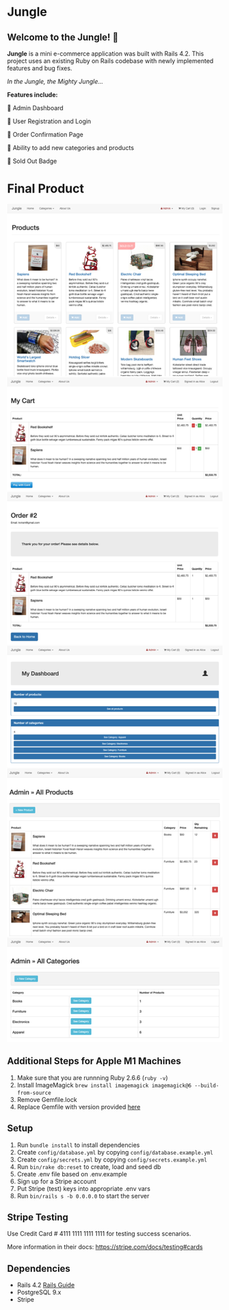 # Jungle

## Welcome to the Jungle! 🦥

**Jungle** is a mini e-commerce application was built with Rails 4.2. This project uses an existing Ruby on Rails codebase with newly implemented features and bug fixes.

*In the Jungle, the Mighty Jungle...* 

**Features include:**

🛒 Admin Dashboard

🛒 User Registration and Login

🛒 Order Confirmation Page

🛒 Ability to add new categories and products

🛒 Sold Out Badge

# Final Product

!["Homepage"](/docs/homepage.png)
!["My Cart"](/docs/my-cart.png)
!["Order Confirmation"](/docs/orders-confirm.png)
!["Admin Dashboard"](/docs/admin-dash.png)
!["Products Dashboard"](/docs/products-dash.png)
!["Categories Dashboard"](/docs/categories-dash.png)

## Additional Steps for Apple M1 Machines

1. Make sure that you are runnning Ruby 2.6.6 (`ruby -v`)
1. Install ImageMagick `brew install imagemagick imagemagick@6 --build-from-source`
2. Remove Gemfile.lock
3. Replace Gemfile with version provided [here](https://gist.githubusercontent.com/FrancisBourgouin/831795ae12c4704687a0c2496d91a727/raw/ce8e2104f725f43e56650d404169c7b11c33a5c5/Gemfile)

## Setup

1. Run `bundle install` to install dependencies
2. Create `config/database.yml` by copying `config/database.example.yml`
3. Create `config/secrets.yml` by copying `config/secrets.example.yml`
4. Run `bin/rake db:reset` to create, load and seed db
5. Create .env file based on .env.example
6. Sign up for a Stripe account
7. Put Stripe (test) keys into appropriate .env vars
8. Run `bin/rails s -b 0.0.0.0` to start the server

## Stripe Testing

Use Credit Card # 4111 1111 1111 1111 for testing success scenarios.

More information in their docs: <https://stripe.com/docs/testing#cards>

## Dependencies

* Rails 4.2 [Rails Guide](http://guides.rubyonrails.org/v4.2/)
* PostgreSQL 9.x
* Stripe
